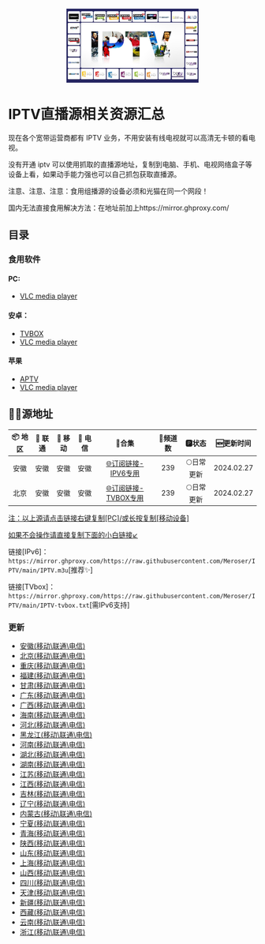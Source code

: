 <p align="center"><img src="IPTV.jpg" alt="iptv" width="auto" height="150"></p>

# IPTV直播源相关资源汇总

现在各个宽带运营商都有 IPTV 业务，不用安装有线电视就可以高清无卡顿的看电视。

没有开通 iptv 可以使用抓取的直播源地址，复制到电脑、手机、电视网络盒子等设备上看，如果动手能力强也可以自己抓包获取直播源。

注意、注意、注意：食用组播源的设备必须和光猫在同一个网段！

国内无法直接食用解决方法：在地址前加上https://mirror.ghproxy.com/

## 目录

### 食用软件

#### PC:
- [VLC media player](https://www.videolan.org/vlc/)

#### 安卓：
- [TVBOX](https://github.com/o0HalfLife0o/TVBoxOSC/releases)
- [VLC media player](https://www.videolan.org/vlc/download-android.html)

#### 苹果
- [APTV](https://apps.apple.com/cn/app/aptv/id1630403500)
- [VLC media player](https://www.videolan.org/vlc/download-ios.html)

## 🏄‍♀️源地址


|     📦 地区      |     🔗 联通      |     🔗 移动      |     🔗 电信      |          🔗合集                          | 🔢频道数 |   🅿状态   | 🆕更新时间  |
| :-------------: | :-------------: | :-------------: | :-------------: | :----------------------------------------: | :-----: | :-------: | :--------: |
| 安徽 | 安徽 | 安徽 | 安徽 | [🌐订阅链接-IPV6专用](https://mirror.ghproxy.com/https://raw.githubusercontent.com/Meroser/IPTV/main/IPTV.m3u) |   239   | 🌕日常更新 | 2024.02.27 |
|  北京   | 安徽 | 安徽 | 安徽 | [🌐订阅链接-TVBOX专用](https://mirror.ghproxy.com/https://raw.githubusercontent.com/Meroser/IPTV/main/IPTV-tvbox.txt) |   239   | 🌕日常更新 | 2024.02.27 |

<u>注：以上源请点击链接右键复制[PC]/或长按复制[移动设备]</u>

<u>如果不会操作请直接复制下面的小白链接↙</u>

链接[IPv6]：`https://mirror.ghproxy.com/https://raw.githubusercontent.com/Meroser/IPTV/main/IPTV.m3u`[推荐✨]

链接[TVbox]：`https://mirror.ghproxy.com/https://raw.githubusercontent.com/Meroser/IPTV/main/IPTV-tvbox.txt`[需IPv6支持]


### 更新

- [安徽(移动\联通\电信)](https://raw.githubusercontent.com/xisohi/TVBOXOSC/master/live/anhui)
- [北京(移动\联通\电信)](https://raw.githubusercontent.com/xisohi/TVBOXOSC/master/live/beijing) 
- [重庆(移动\联通\电信)](https://raw.githubusercontent.com/xisohi/TVBOXOSC/master/live/chongqing)
- [福建(移动\联通\电信)](https://raw.githubusercontent.com/xisohi/TVBOXOSC/master/live/fujian)
- [甘肃(移动\联通\电信)](https://raw.githubusercontent.com/xisohi/TVBOXOSC/master/live/gansu)
- [广东(移动\联通\电信)](https://raw.githubusercontent.com/xisohi/TVBOXOSC/master/live/guangdong) 
- [广西(移动\联通\电信)](https://raw.githubusercontent.com/xisohi/TVBOXOSC/master/live/guangxi) 
- [海南(移动\联通\电信)](https://raw.githubusercontent.com/xisohi/TVBOXOSC/master/live/hainan) 
- [河北(移动\联通\电信)](https://raw.githubusercontent.com/xisohi/TVBOXOSC/master/live/hebei)
- [黑龙江(移动\联通\电信)](https://raw.githubusercontent.com/xisohi/TVBOXOSC/master/live/heilongjiang)
- [河南(移动\联通\电信)](https://raw.githubusercontent.com/xisohi/TVBOXOSC/master/live/henan) 
- [湖北(移动\联通\电信)](https://raw.githubusercontent.com/xisohi/TVBOXOSC/master/live/hubei) 
- [湖南(移动\联通\电信)](https://raw.githubusercontent.com/xisohi/TVBOXOSC/master/live/hunan) 
- [江苏(移动\联通\电信)](https://raw.githubusercontent.com/xisohi/TVBOXOSC/master/live/jiangsu) 
- [江西(移动\联通\电信)](https://raw.githubusercontent.com/xisohi/TVBOXOSC/master/live/jiangxi) 
- [吉林(移动\联通\电信)](https://raw.githubusercontent.com/xisohi/TVBOXOSC/master/live/jilin) 
- [辽宁(移动\联通\电信)](https://raw.githubusercontent.com/xisohi/TVBOXOSC/master/live/liaoning) 
- [内蒙古(移动\联通\电信)](https://raw.githubusercontent.com/xisohi/TVBOXOSC/master/live/neimenggu) 
- [宁夏(移动\联通\电信)](https://raw.githubusercontent.com/xisohi/TVBOXOSC/master/live/ningxia) 
- [青海(移动\联通\电信)](https://raw.githubusercontent.com/xisohi/TVBOXOSC/master/live/qinghai) 
- [陕西(移动\联通\电信)](https://raw.githubusercontent.com/xisohi/TVBOXOSC/master/live/xhan3xi)
- [山东(移动\联通\电信)](https://raw.githubusercontent.com/xisohi/TVBOXOSC/master/live/shandong) 
- [上海(移动\联通\电信)](https://raw.githubusercontent.com/xisohi/TVBOXOSC/master/live/shanghai) 
- [山西(移动\联通\电信)](https://raw.githubusercontent.com/xisohi/TVBOXOSC/master/live/shanxi) 
- [四川(移动\联通\电信)](https://raw.githubusercontent.com/xisohi/TVBOXOSC/master/live/sichuan) 
- [天津(移动\联通\电信)](https://raw.githubusercontent.com/xisohi/TVBOXOSC/master/live/tianjin) 
- [新疆(移动\联通\电信)](https://raw.githubusercontent.com/xisohi/TVBOXOSC/master/live/xingjiang) 
- [西藏(移动\联通\电信)](https://raw.githubusercontent.com/xisohi/TVBOXOSC/master/live/xizang) 
- [云南(移动\联通\电信)](https://raw.githubusercontent.com/xisohi/TVBOXOSC/master/live/yunnan)
- [浙江(移动\联通\电信)](https://raw.githubusercontent.com/xisohi/TVBOXOSC/master/live/zhejiang) 